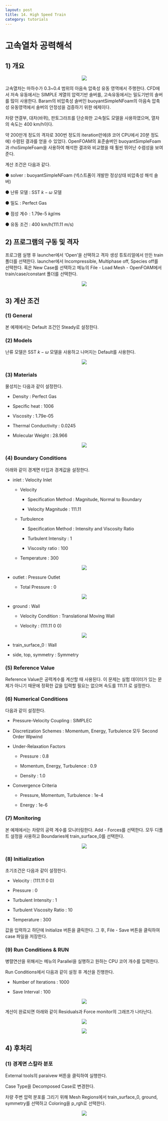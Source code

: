 ```yaml
---
layout: post
title: 14. High Speed Train
category: tutorials
---
```



# 고속열차 공력해석 

## 1) 개요 

<p style="text-align: center">
    <img src="https://github.com/nextfoam/baram-pages/raw/main/screenshots/mesh/train/intro.png"><br>
</p>

고속열차는 마하수가 0.3~0.4 범위의 아음속 압축성 유동 영역에서 주행한다. CFD에서 저속 유동에서는 SIMPLE 게열의 압력기반 솔버를, 고속유동에서는 밀도기반의 솔버를 많이 사용한다. Baram의 비압축성 솔버인 buoyantSimpleNFoam의 아음속 압축성 유동영역에서 솔버의 안정성을 검증하기 위한 에제이다.

차량 연결부, 대차(바퀴), 판토그라프를 단순화한 고속철도 모델을 사용하였으며, 열차의 속도는 400 km/h이다. 

약 200만개 정도의 격자로 300번 정도의 iteration만에(8 코어 CPU에서 20분 정도에) 수렴된 결과를 얻을 수 있었다. OpenFOAM의 표준솔버인 buoyantSimpleFoam과 rhoSimpleFoam을 사용하여 해석한 결과와 비교했을 때 훨씬 뛰어난 수렴성을 보여준다.

계산 조건은 다음과 같다. <br>

●  solver : buoyantSimpleNFoam (넥스트폼이 개발한 정상상태 비압축성 해석 솔버)

●  난류 모델 : SST $k - \omega$ 모델

●  밀도 : Perfect Gas

●  점성 계수 : 1.79e-5 𝑘𝑔/𝑚s

●  유동 조건 : 400 km/h(111.11 m/s)

## 2) 프로그램의 구동 및 격자

프로그램 실행 후 launcher에서 ‘Open’을 선택하고 격자 생성 튜토리얼에서 만든 train 폴더를 선택한다. launcher에서 Incompressible, Multiphase off, Species off를 선택한다. 혹은 New Case를 선택하고 메뉴의 File - Load Mesh - OpenFOAM에서 train/case/constant 폴더를 선택한다.

<p style="text-align: center">
    <img src="https://github.com/nextfoam/baram-pages/raw/main/screenshots/train/mesh.png"><br>
</p>

## 3) 계산 조건

### (1) General

본 예제에서는 Default 조건인 Steady로 설정한다.

### (2) Models

난류 모델은 SST $k - \omega$ 모델을 사용하고 나머지는 Default를 사용한다.

<p style="text-align: center">
    <img src="https://github.com/nextfoam/baram-pages/raw/main/screenshots/train/tur.png"><br>
</p>

### (3) Materials

물성치는 다음과 같이 설정한다.

+ Density : Perfect Gas

+ Specific heat : 1006

+ Viscosity : 1.79e-05

+ Thermal Conductivity : 0.0245

+ Molecular Weight : 28.966

<p style="text-align: center">
    <img src="https://github.com/nextfoam/baram-pages/raw/main/screenshots/train/mat.png"><br>
</p>

### (4) Boundary Conditions

아래와 같이 경계면 타입과 경계값을 설정한다.

+ inlet : Velocity Inlet

  * Velocity

    * Specification Method : Magnitude, Normal to Boundary

    * Velocity Magnitude : 111.11

  * Turbulence

    * Specification Method : Intensity and Viscosity Ratio

    * Turbulent Intensity : 1

    * Viscosity ratio : 100

  * Temperature : 300

<p style="text-align: center">
    <img src="https://github.com/nextfoam/baram-pages/raw/main/screenshots/train/inletbc.png">
</p>

+ outlet : Pressure Outlet

  * Total Pressure  : 0

<p style="text-align: center">
    <img src="https://github.com/nextfoam/baram-pages/raw/main/screenshots/train/outletbc.png">
</p>

+ ground : Wall

  * Velocity Condition : Translational Moving Wall

  * Velocity : (111.11 0 0)

<p style="text-align: center">
    <img src="https://github.com/nextfoam/baram-pages/raw/main/screenshots/train/groundbc.png">
</p>

+ train_surface_0 : Wall

+ side, top, symmetry : Symmetry

### (5) Reference Value

Reference Value은 공력계수를 계산할 때 사용된다. 이 문제는 실험 데이터가 있는 문제가 아니기 때문에 정확한 값을 입력할 필요는 없으며 속도를 111.11 로 설정한다.

### (6) Numerical Conditions

다음과 같이 설정한다.

+ Pressure-Velocity Coupling : SIMPLEC

+ Discretization Schemes : Momentum, Energy, Turbulence 모두 Second Order Wpwind

+ Under-Relaxation Factors

  * Pressure : 0.8

  * Momentum, Energy, Turbulence : 0.9

  * Density : 1.0

+ Convergence Criteria

  * Pressure, Momentum, Turbulence : 1e-4

  * Energy : 1e-6

### (7) Monitoring

본 예제에서는 차량의 공력 계수를 모니터링한다. Add - Forces를 선택한다. 모두 디폴트 설정을 사용하고 Boundaries에 train_surface_0를 선택한다.

<p style="text-align: center">
    <img src="https://github.com/nextfoam/baram-pages/raw/main/screenshots/train/monitor.png"><br>
</p>

### (8) Initialization

초기조건은 다음과 같이 설정한다.

+ Velocity : (111.11 0 0)

+ Pressure : 0

+ Turbulent Intensity : 1

+ Turbulent Viscosity Ratio : 10

+ Temperature : 300

값을 입력하고 하단에 Initialize 버튼을 클릭한다. 그 후, File - Save 버튼을 클릭하여 case 파일을 저장한다.

### (9) Run Conditions & RUN

병렬연산을 위해서는 메뉴의 Parallel을 실행하고 원하는 CPU 코어 개수를 입력한다.

Run Conditions에서 다음과 같이 설정 후 계산을 진행한다.

+ Number of Iterations : 1000

+ Save Interval : 100

<p style="text-align: center">
    <img src="https://github.com/nextfoam/baram-pages/raw/main/screenshots/train/run.png"><br>
</p>

계산이 완료되면 아래와 같이 Residuals과 Force monitor의 그래프가 나타난다.

<p style="text-align: center">
    <img src="https://github.com/nextfoam/baram-pages/raw/main/screenshots/train/residual.png"><br>
</p>

<p style="text-align: center">
    <img src="https://github.com/nextfoam/baram-pages/raw/main/screenshots/train/force.png"><br>
</p>

## 4) 후처리

### (1) 경계면 스칼라 분포

External tools의 paraivew 버튼을 클릭하여 실행한다.

Case Type을 Decomposed Case로 변경한다.

차량 주변 압력 분포를 그리기 위해 Mesh Regions에서 train_surface_0, ground, symmetry를 선택하고 Coloring을 p_rgh로 선택한다.

<p style="text-align: center">
    <img src="https://github.com/nextfoam/baram-pages/raw/main/screenshots/train/contour.png"><br>
</p>

